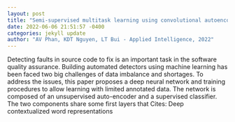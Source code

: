 ```yaml
--- 
layout: post 
title: "Semi-supervised multitask learning using convolutional autoencoder for faulty code detection with limited data" 
date: 2022-06-06 21:51:57 -0400 
categories: jekyll update 
author: "AV Phan, KDT Nguyen, LT Bui - Applied Intelligence, 2022" 
--- 
```

Detecting faults in source code to fix is an important task in the software quality assurance. Building automated detectors using machine learning has been faced two big challenges of data imbalance and shortages. To address the issues, this paper proposes a deep neural network and training procedures to allow learning with limited annotated data. The network is composed of an unsupervised auto-encoder and a supervised classifier. The two components share some first layers that Cites: Deep contextualized word representations